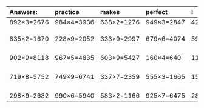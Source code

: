 | Answers: | practice | makes | perfect | ! |
| :--- | :--- | :--- | :--- | :--- |
| 892×3=2676 | 984×4=3936 | 638×2=1276 | 949×3=2847 | 427×9=3843 | 
|   |   |   |   |   | 
|   |   |   |   |   | 
|   |   |   |   |   | 
| 835×2=1670 | 228×9=2052 | 333×9=2997 | 679×6=4074 | 590×3=1770 | 
|   |   |   |   |   | 
|   |   |   |   |   | 
|   |   |   |   |   | 
|   |   |   |   |   | 
| 902×9=8118 | 967×5=4835 | 603×9=5427 | 160×4=640 | 114×8=912 | 
|   |   |   |   |   | 
|   |   |   |   |   | 
|   |   |   |   |   | 
|   |   |   |   |   | 
| 719×8=5752 | 749×9=6741 | 337×7=2359 | 555×3=1665 | 151×5=755 | 
|   |   |   |   |   | 
|   |   |   |   |   | 
|   |   |   |   |   | 
|   |   |   |   |   | 
| 298×9=2682 | 990×6=5940 | 583×2=1166 | 925×7=6475 | 286×3=858 | 
